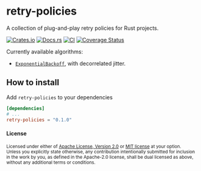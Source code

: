 # retry-policies

A collection of plug-and-play retry policies for Rust projects.

[![Crates.io](https://img.shields.io/crates/v/retry-policies.svg)](https://crates.io/crates/retry-policies)
[![Docs.rs](https://docs.rs/retry-policies/badge.svg)](https://docs.rs/retry-policies)
[![CI](https://github.com/TrueLayer/rust-retry-policies/workflows/CI/badge.svg)](https://github.com/TrueLayer/rust-retry-policies/actions)
[![Coverage Status](https://coveralls.io/repos/github/TrueLayer/rust-retry-policies/badge.svg?branch=main&t=UWgSpm)](https://coveralls.io/github/TrueLayer/rust-retry-policies?branch=main)

Currently available algorithms:

- [`ExponentialBackoff`](https://docs.rs/retry-policies/latest/retry-policies/policies/struct.ExponentialBackoff),
  with decorrelated jitter.

## How to install

Add `retry-policies` to your dependencies

```toml
[dependencies]
# ...
retry-policies = "0.1.0"
```

#### License

<sup>
Licensed under either of <a href="LICENSE-APACHE">Apache License, Version
2.0</a> or <a href="LICENSE-MIT">MIT license</a> at your option.
</sup>

<br>

<sub>
Unless you explicitly state otherwise, any contribution intentionally submitted
for inclusion in the work by you, as defined in the Apache-2.0 license, shall be
dual licensed as above, without any additional terms or conditions.
</sub>
